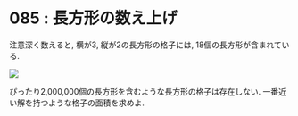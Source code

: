 # 085 : 長方形の数え上げ

注意深く数えると, 横が3, 縦が2の長方形の格子には, 18個の長方形が含まれている.

![](https://projecteuler.net/project/images/p085.png)

ぴったり2,000,000個の長方形を含むような長方形の格子は存在しない. 一番近い解を持つような格子の面積を求めよ.
